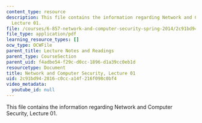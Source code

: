 ```yaml
---
content_type: resource
description: This file contains the information regarding Network and Computer Security,
  Lecture 01.
file: /courses/6-857-network-and-computer-security-spring-2014/2c91bd942816c0cca14f216f098c0bf4_MIT6_857S14_Lec01.pdf
file_type: application/pdf
learning_resource_types: []
ocw_type: OCWFile
parent_title: Lecture Notes and Readings
parent_type: CourseSection
parent_uid: f4adbe54-f29c-d0cc-1896-d1a39cc0eb1d
resourcetype: Document
title: Network and Computer Security, Lecture 01
uid: 2c91bd94-2816-c0cc-a14f-216f098c0bf4
video_metadata:
  youtube_id: null
---
```

This file contains the information regarding Network and Computer Security, Lecture 01.